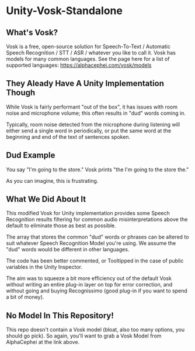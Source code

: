 # Unity-Vosk-Standalone
## What's Vosk?
 Vosk is a free, open-source solution for Speech-To-Text / Automatic Speech Recognition / STT / ASR / whatever you like to call it. Vosk has models for many common languages. See the page here for a list of supported languages: https://alphacephei.com/vosk/models
 
## They Aleady Have A Unity Implementation Though
 While Vosk is fairly performant "out of the box", it has issues with room noise and microphone volume; this often results in "dud" words coming in. 
 
 Typically, room noise detected from the microphone during listening will either send a single word in periodically, or put the same word at the beginning and end of the text of sentences spoken. 
 
## Dud Example
 You say "I'm going to the store."
 Vosk prints "the I'm going to the store the."
 
 As you can imagine, this is frustrating.

## What We Did About It 
 This modified Vosk for Unity implementation provides some Speech Recognition results filtering for common audio misinterpretations above the default to eliminate those as best as possible.
 
 The array that stores the common "dud" words or phrases can be altered to suit whatever Speech Recognition Model you're using. We assume the "dud" words would be different in other languages.
 
 The code has been better commented, or Tooltipped in the case of public variables in the Unity Inspector.
 
 The aim was to squeeze a bit more efficiency out of the default Vosk without writing an entire plug-in layer on top for error correction, and without going and buying Recognissimo (good plug-in if you want to spend a bit of money).

## No Model In This Repository!
 This repo doesn't contain a Vosk model (bloat, also too many options, you should go pick). So again, you'll want to grab a Vosk Model from AlphaCephei at the link above.